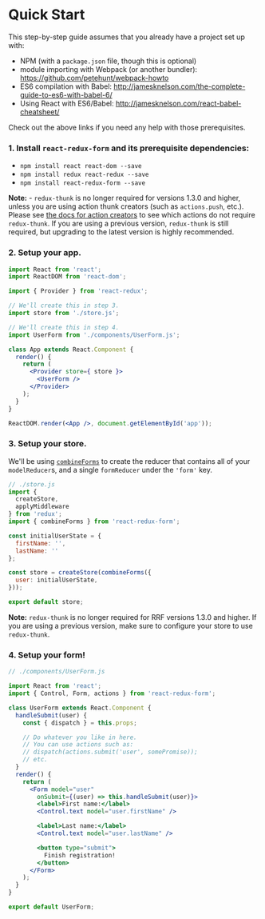 # Quick Start

This step-by-step guide assumes that you already have a project set up with:

- NPM (with a `package.json` file, though this is optional)
- module importing with Webpack (or another bundler): https://github.com/petehunt/webpack-howto
- ES6 compilation with Babel: http://jamesknelson.com/the-complete-guide-to-es6-with-babel-6/
- Using React with ES6/Babel: http://jamesknelson.com/react-babel-cheatsheet/

Check out the above links if you need any help with those prerequisites.

### 1. Install `react-redux-form` and its prerequisite dependencies:

- `npm install react react-dom --save`
- `npm install redux react-redux --save`
- `npm install react-redux-form --save`

**Note:** - `redux-thunk` is no longer required for versions 1.3.0 and higher, unless you are using action thunk creators (such as `actions.push`, etc.).
Please see [the docs for action creators]('../api/actions.html') to see which actions do not require `redux-thunk`.
If you are using a previous version, `redux-thunk` is still required, but upgrading to the latest version is highly recommended.

### 2. Setup your app.

```jsx
import React from 'react';
import ReactDOM from 'react-dom';

import { Provider } from 'react-redux';

// We'll create this in step 3.
import store from './store.js';

// We'll create this in step 4.
import UserForm from './components/UserForm.js';

class App extends React.Component {
  render() {
    return (
      <Provider store={ store }>
        <UserForm />
      </Provider>
    );
  }
}

ReactDOM.render(<App />, document.getElementById('app'));
```


### 3. Setup your store.

We'll be using [`combineForms`]('../api/combineForms.html') to create the reducer that contains all of your `modelReducer`s, and
a single `formReducer` under the `'form'` key.

```jsx
// ./store.js
import {
  createStore,
  applyMiddleware
} from 'redux';
import { combineForms } from 'react-redux-form';

const initialUserState = {
  firstName: '',
  lastName: ''
};

const store = createStore(combineForms({
  user: initialUserState,
}));

export default store;
```

**Note:** `redux-thunk` is no longer required for RRF versions 1.3.0 and higher. If you are using a previous version, make sure to configure your store to use `redux-thunk`.

### 4. Setup your form!

```jsx
// ./components/UserForm.js

import React from 'react';
import { Control, Form, actions } from 'react-redux-form';

class UserForm extends React.Component {
  handleSubmit(user) {
    const { dispatch } = this.props;

    // Do whatever you like in here.
    // You can use actions such as:
    // dispatch(actions.submit('user', somePromise));
    // etc.
  }
  render() {
    return (
      <Form model="user"
        onSubmit={(user) => this.handleSubmit(user)}>
        <label>First name:</label>
        <Control.text model="user.firstName" />

        <label>Last name:</label>
        <Control.text model="user.lastName" />

        <button type="submit">
          Finish registration!
        </button>
      </Form>
    );
  }
}

export default UserForm;
```
